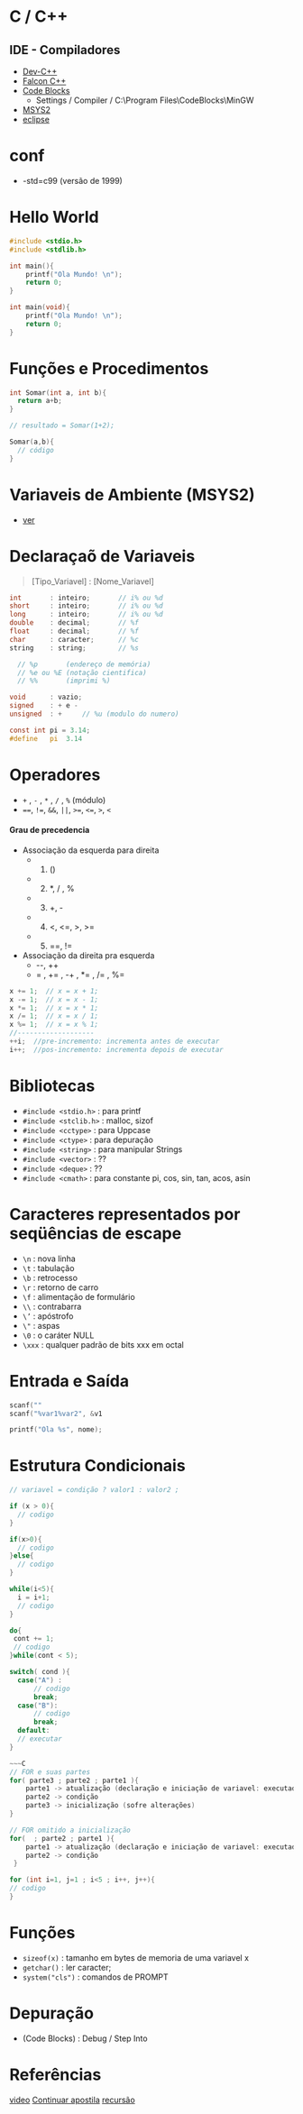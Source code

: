 # C / C++

## IDE - Compiladores
- [Dev-C++](https://sourceforge.net/projects/orwelldevcpp/)
- [Falcon C++](https://sourceforge.net/projects/falconcpp/)
- [Code Blocks](https://www.codeblocks.org/)
  - Settings / Compiler / C:\Program Files\CodeBlocks\MinGW 
- [MSYS2](https://www.msys2.org/)
- [eclipse](https://www.eclipse.org/downloads/)

# conf
- -std=c99 (versão de 1999)

# Hello World
~~~C
#include <stdio.h>
#include <stdlib.h>

int main(){
    printf("Ola Mundo! \n");
    return 0;
}
~~~

~~~C
int main(void){
    printf("Ola Mundo! \n");
	return 0;
}
~~~

# Funções e Procedimentos
~~~C
int Somar(int a, int b){
  return a+b;
}

// resultado = Somar(1+2);
~~~

~~~C
Somar(a,b){
  // código
}
~~~



# Variaveis de Ambiente (MSYS2)
- [ver](https://www.youtube.com/watch?v=HF95fQaQUDU)

# Declaraçaõ de Variaveis
> [Tipo_Variavel] : [Nome_Variavel]
~~~C
int       : inteiro;       // i% ou %d
short     : inteiro;       // i% ou %d
long      : inteiro;       // i% ou %d
double    : decimal;       // %f
float     : decimal;       // %f
char      : caracter;      // %c
string    : string;        // %s

  // %p       (endereço de memória)
  // %e ou %E (notação cientifica)
  // %%       (imprimi %)

void      : vazio;
signed    : + e -
unsigned  : +     // %u (modulo do numero)

const int pi = 3.14;
#define   pi  3.14 
~~~

# Operadores
- `+` , `-` , `*` , `/` , `%` (módulo)
- `==`, `!=`, `&&`, `||`, `>=`, `<=`, `>`, `<`

#### Grau de precedencia
- Associação da esquerda para direita  
  - 1. ()
  - 2. *, / , %
  - 3. +, - 
  - 4. <, <=, >, >=
  - 5. ==, !=
- Associação da direita pra esquerda
  - --, ++
  - = , += , -+ , *= , /= , %=  


~~~C
x += 1;  // x = x + 1;
x -= 1;  // x = x - 1;
x *= 1;  // x = x * 1;
x /= 1;  // x = x / 1;
x %= 1;  // x = x % 1;
//-------------------
++i;  //pre-incremento: incrementa antes de executar
i++;  //pos-incremento: incrementa depois de executar
~~~


# Bibliotecas
- `#include <stdio.h>`  : para printf
- `#include <stclib.h>` : malloc, sizof
- `#include <cctype>`   : para Uppcase
- `#include <ctype>`    : para depuração 
- `#include <string>`   : para manipular Strings
- `#include <vector>`   : ??
- `#include <deque>`    : ??
- `#include <cmath>`    : para constante pi, cos, sin, tan, acos, asin

# Caracteres representados por seqüências de escape
- `\n` : nova linha 
- `\t` : tabulação
- `\b` : retrocesso 
- `\r` : retorno de carro
- `\f` : alimentação de formulário 
- `\\` : contrabarra
- `\’` : apóstrofo 
- `\"` : aspas
- `\0` : o caráter NULL
- `\xxx` : qualquer padrão de bits xxx em octal

# Entrada e Saída
~~~C
scanf(""
scanf("%var1%var2", &v1 
~~~

~~~C
printf("Ola %s", nome);
~~~

# Estrutura Condicionais
~~~C
// variavel = condição ? valor1 : valor2 ;

if (x > 0){
  // codigo
}

if(x>0){
  // codigo
}else{
  // codigo
}
~~~

~~~C
while(i<5){
  i = i+1;
  // codigo
}
~~~

~~~C
do{
 cont += 1;
 // codigo
}while(cont < 5);
~~~

~~~C
switch( cond ){
  case("A") :
      // codigo
      break;
  case("B"):
      // codigo
      break;
  default:
  // executar
}

~~~C
// FOR e suas partes
for( parte3 ; parte2 ; parte1 ){
    parte1 -> atualização (declaração e iniciação de variavel: executador apenas uma vez)
    parte2 -> condição
    parte3 -> inicialização (sofre alterações)
}

// FOR omitido a inicialização
for(  ; parte2 ; parte1 ){
    parte1 -> atualização (declaração e iniciação de variavel: executador apenas uma vez)
    parte2 -> condição
 }

for (int i=1, j=1 ; i<5 ; i++, j++){
// codigo
}
~~~

# Funções
- `sizeof(x)`     : tamanho em bytes de memoria de uma variavel x
- `getchar()`     : ler caracter;
- `system("cls")` : comandos de PROMPT

# Depuração
- (Code Blocks) : Debug / Step Into

# Referências
[video](https://www.youtube.com/c/ProgrameseufuturoComWagnerGaspar/playlists)
[Continuar apostila](file:///C:/Users/Fabio/Downloads/Estrutura%20de%20dados%20-%20Unicamp%20Prof%20Ivan.pdf)
[recursão](https://www.youtube.com/watch?v=5SHGxN7_Snc)



